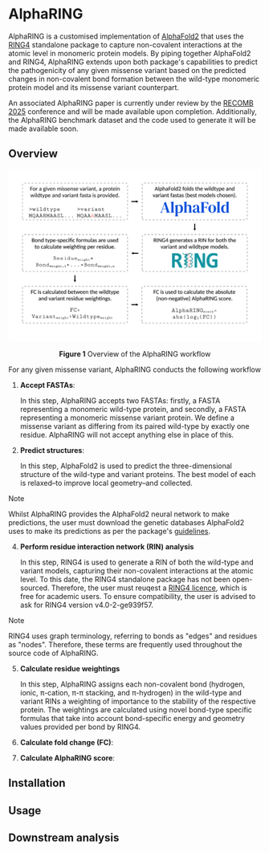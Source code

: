 # AlphaRING

AlphaRING is a customised implementation of [AlphaFold2](https://github.com/google-deepmind/alphafold) that uses the [RING4](https://ring.biocomputingup.it/) standalone package to capture non-covalent interactions at the atomic level in monomeric protein models. By piping together AlphaFold2 and RING4, AlphaRING extends upon both package's capabilities to predict the pathogenicity of any given missense variant based on the predicted changes in non-covalent bond formation between the wild-type monomeric protein model and its missense variant counterpart.

An associated AlphaRING paper is currently under review by the [RECOMB 2025](https://recomb.org/recomb2025/index.html) conference and will be made available upon completion. Additionally, the AlphaRING benchmark dataset and the code used to generate it will be made available soon. 

## Overview

<picture>
  <source media="(prefers-color-scheme: dark)" srcset="./images/fig_1.png">
  <source media="(prefers-color-scheme: light)" srcset="./images/fig_1.png">
  <img alt="Shows the AlphaRING pipeline, which is described below." src="./images/fig_1.png">
</picture>

<p align='center'> <strong>Figure 1</strong> Overview of the AlphaRING workflow </p>

For any given missense variant, AlphaRING conducts the following workflow

1. **Accept FASTAs**: 

   In this step, AlphaRING accepts two FASTAs: firstly, a FASTA representing a monomeric wild-type protein, and secondly, a FASTA representing a monomeric missense variant protein. We define a  
   missense variant as differing from its paired wild-type by exactly one residue. AlphaRING will not accept anything else in place of this.

2. **Predict structures**: 

   In this step, AlphaFold2 is used to predict the three-dimensional structure of the wild-type and variant proteins. The best model of each is relaxed–to improve local geometry–and collected. 

> [!NOTE]
> Whilst AlphaRING provides the AlphaFold2 neural network to make predictions, the user must download the genetic databases AlphaFold2 uses to make its predictions as per the package's [guidelines](https://github.com/google-deepmind/alphafold?tab=readme-ov-file#installation-and-running-your-first-prediction).

4. **Perform residue interaction network (RIN) analysis**

   In this step, RING4 is used to generate a RIN of both the wild-type and variant models, capturing their non-covalent interactions at the atomic level. To this date, the RING4 standalone 
   package has not been open-sourced. Therefore, the user must reuqest a [RING4 licence](https://biocomputingup.it/services/download/), which is free for academic users. To ensure compatibility, 
   the user is advised to ask for RING4 version v4.0-2-ge939f57.

> [!NOTE]
> RING4 uses graph terminology, referring to bonds as "edges" and residues as "nodes". Therefore, these terms are frequently used throughout the source code of AlphaRING.

5. **Calculate residue weightings**

   In this step, AlphaRING assigns each non-covalent bond (hydrogen, ionic, π-cation, π-π stacking, and π-hydrogen) in the wild-type and variant RINs a weighting of importance to the stability 
   of the respective protein. The weightings are calculated using novel bond-type specific formulas that take into account bond-specific energy and geometry values provided per bond by RING4.

6. **Calculate fold change (FC)**:

7. **Calculate AlphaRING score**:

## Installation

## Usage

## Downstream analysis




